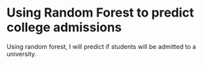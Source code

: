 # Using Random Forest to predict college admissions 
Using random forest, I will predict if students will be admitted to a university.
